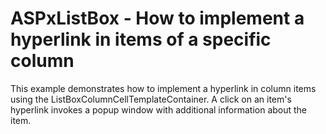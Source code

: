 # ASPxListBox - How to implement a hyperlink in items of a specific column


<p>This example demonstrates how to implement a hyperlink in column items using the ListBoxColumnCellTemplateContainer. A click on an item's hyperlink invokes a popup window with additional information about the item.</p>

<br/>


